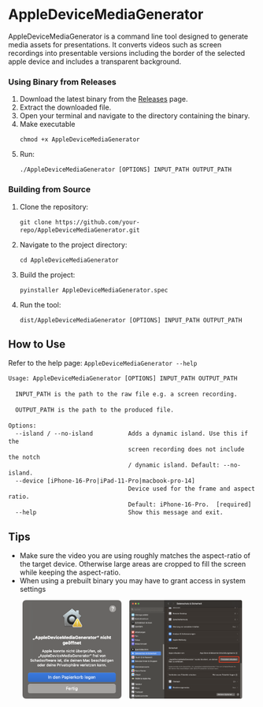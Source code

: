 # AppleDeviceMediaGenerator

AppleDeviceMediaGenerator is a command line tool designed to generate media assets for presentations. It converts videos such as screen recordings into presentable versions including the border of the selected apple device and includes a transparent background.

### Using Binary from Releases

1. Download the latest binary from the [Releases](https://github.com/moritz-reclaire/AppleDeviceMediaGenerator/releases) page.
2. Extract the downloaded file.
3. Open your terminal and navigate to the directory containing the binary.
4. Make executable
    ```
    chmod +x AppleDeviceMediaGenerator
    ```
5. Run:
    ```
    ./AppleDeviceMediaGenerator [OPTIONS] INPUT_PATH OUTPUT_PATH
    ```

### Building from Source

1. Clone the repository:
    ```
    git clone https://github.com/your-repo/AppleDeviceMediaGenerator.git
    ```
2. Navigate to the project directory:
    ```
    cd AppleDeviceMediaGenerator
    ```
3. Build the project:
    ```
    pyinstaller AppleDeviceMediaGenerator.spec
    ```
4. Run the tool:
    ```
    dist/AppleDeviceMediaGenerator [OPTIONS] INPUT_PATH OUTPUT_PATH
    ```

## How to Use
Refer to the help page: `AppleDeviceMediaGenerator --help`
```
Usage: AppleDeviceMediaGenerator [OPTIONS] INPUT_PATH OUTPUT_PATH

  INPUT_PATH is the path to the raw file e.g. a screen recording.

  OUTPUT_PATH is the path to the produced file.

Options:
  --island / --no-island          Adds a dynamic island. Use this if the
                                  screen recording does not include the notch
                                  / dynamic island. Default: --no-island.
  --device [iPhone-16-Pro|iPad-11-Pro|macbook-pro-14]
                                  Device used for the frame and aspect ratio.
                                  Default: iPhone-16-Pro.  [required]
  --help                          Show this message and exit.
```

## Tips
- Make sure the video you are using roughly matches the aspect-ratio of the target device. Otherwise large areas are cropped to fill the screen while keeping the aspect-ratio.
- When using a prebuilt binary you may have to grant access in system settings
<div style="display: flex; justify-content: center; gap: 1rem;">
    <img src="readme/alert.png" alt="alert" height="200"/>
    <img src="readme/grant_access.png" alt="grant access in system settings" height="200"/>
</div>